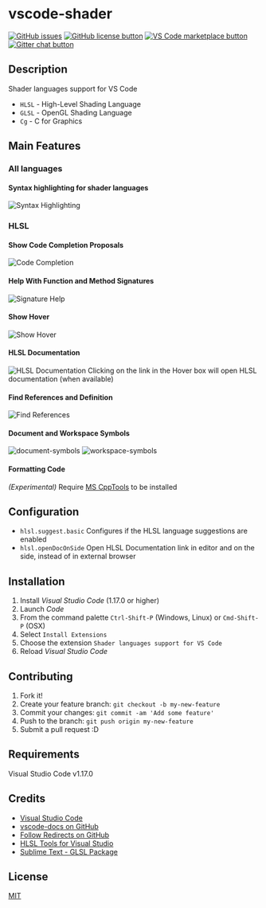 # vscode-shader

[![GitHub issues](https://img.shields.io/github/issues/stef-levesque/vscode-shader.svg)](https://github.com/stef-levesque/vscode-shader/issues)
[![GitHub license button](https://img.shields.io/github/license/stef-levesque/vscode-shader.svg)](https://github.com/stef-levesque/vscode-shader/blob/master/LICENSE.md)
[![VS Code marketplace button](https://vsmarketplacebadge.apphb.com/installs/slevesque.shader.svg)](https://marketplace.visualstudio.com/items/slevesque.shader)
[![Gitter chat button](https://img.shields.io/gitter/room/stef-levesque/vscode-shader.svg)](https://gitter.im/stef-levesque/vscode-shader)

## Description

Shader languages support for VS Code

* `HLSL` - High-Level Shading Language
* `GLSL` - OpenGL Shading Language
* `Cg` - C for Graphics

## Main Features

### All languages

#### Syntax highlighting for shader languages
![Syntax Highlighting](https://github.com/stef-levesque/vscode-shader/raw/master/images/syntax-highlight.png)

### HLSL

#### Show Code Completion Proposals
![Code Completion](https://github.com/stef-levesque/vscode-shader/raw/master/images/code-completion.png)

#### Help With Function and Method Signatures
![Signature Help](https://github.com/stef-levesque/vscode-shader/raw/master/images/signature-help.png)

#### Show Hover
![Show Hover](https://github.com/stef-levesque/vscode-shader/raw/master/images/show-hover.png)

#### HLSL Documentation
![HLSL Documentation](https://github.com/stef-levesque/vscode-shader/raw/master/images/hlsl-doc.png)
Clicking on the link in the Hover box will open HLSL documentation (when available)

#### Find References and Definition
![Find References](https://github.com/stef-levesque/vscode-shader/raw/master/images/find-ref.png)

#### Document and Workspace Symbols
![document-symbols](https://github.com/stef-levesque/vscode-shader/raw/master/images/document-symbols.png) ![workspace-symbols](https://github.com/stef-levesque/vscode-shader/raw/master/images/workspace-symbols.png)

#### Formatting Code
*(Experimental)* Require [MS CppTools](https://marketplace.visualstudio.com/items?itemName=ms-vscode.cpptools) to be installed

## Configuration

* `hlsl.suggest.basic` Configures if the HLSL language suggestions are enabled
* `hlsl.openDocOnSide` Open HLSL Documentation link in editor and on the side, instead of in external browser

## Installation

1. Install *Visual Studio Code* (1.17.0 or higher)
2. Launch *Code*
3. From the command palette `Ctrl-Shift-P` (Windows, Linux) or `Cmd-Shift-P` (OSX)
4. Select `Install Extensions`
5. Choose the extension `Shader languages support for VS Code`
6. Reload *Visual Studio Code*

## Contributing

1. Fork it!
2. Create your feature branch: `git checkout -b my-new-feature`
3. Commit your changes: `git commit -am 'Add some feature'`
4. Push to the branch: `git push origin my-new-feature`
5. Submit a pull request :D

## Requirements

Visual Studio Code v1.17.0

## Credits

* [Visual Studio Code](https://code.visualstudio.com/)
* [vscode-docs on GitHub](https://github.com/Microsoft/vscode-docs)
* [Follow Redirects on GitHub](https://github.com/olalonde/follow-redirects)
* [HLSL Tools for Visual Studio](https://github.com/tgjones/HlslTools)
* [Sublime Text - GLSL Package](https://github.com/euler0/sublime-glsl)

## License

[MIT](https://github.com/stef-levesque/vscode-shader/blob/master/LICENSE.md)
